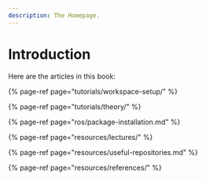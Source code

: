 ```yaml
---
description: The Homepage.
---
```


# Introduction

Here are the articles in this book:

{% page-ref page="tutorials/workspace-setup/" %}

{% page-ref page="tutorials/theory/" %}

{% page-ref page="ros/package-installation.md" %}

{% page-ref page="resources/lectures/" %}

{% page-ref page="resources/useful-repositories.md" %}

{% page-ref page="resources/references/" %}

